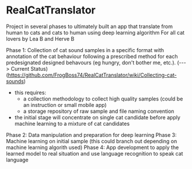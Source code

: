 # RealCatTranslator
Project in several phases to ultimately built an app that translate from human to cats and cats to human using deep learning algorithm
For all cat lovers by Lea B and Herve B


Phase 1: Collection of cat sound samples in a specific format with annotation of the cat behaviour following a prescribed method for each predesignated designed behavours (eg hungry, don't bother me, etc.).
(---> Current Status)(https://github.com/FrogBoss74/RealCatTranslator/wiki/Collecting-cat-sounds)
  * this requires:
    - a collection methodology to collect high quality samples (could be an instruction or small mobile app)
    - a storage repository of raw sample and file naming convention
  * the initial stage will concentrate on single cat candidate before apply machine learning to a mixture of cat candidates
  
  Phase 2: Data manipulation and preparation for deep learning
  Phase 3: Machine learning on initial sample (this could branch out depending on machine learning algorith used)
  Phase 4: App development to apply the learned model to real situation and use language recognition to speak cat language
